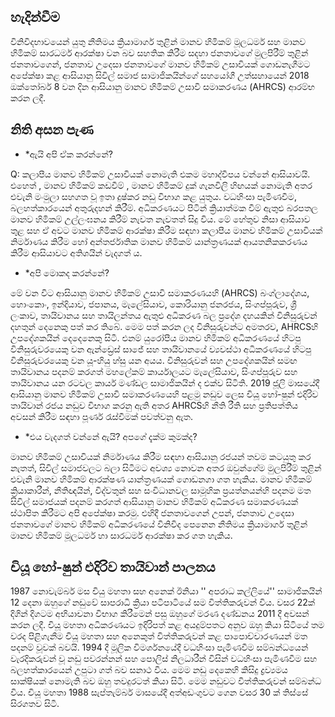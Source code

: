 ## හැදින්වීම

විනිවිදභාවයෙන් යුතු නීතිමය ක්‍රියාමාර්ග තුළින් මානව හිමිකම් මූලධර්ම සහ මානව හිමිකම් සාරධර්ම ආරක්ෂා වන බව සහතික කිරීම සදහා ජනතාවගේ මුලපිරීම් තුළින් ජනතාවගෙන්, ජනතාව උදෙසා ජනතාවගේ මානව හිමිකම් උසාවියක් ගොඩනැගීමට අපේක්ෂා කළ ආසියානු සිවිල් සමාජ සාමාජිකයින්ගේ සහයෝගී උත්සහායෙන් 2018 ඔක්තෝබර් 8 වන දින ආසියානු මානව හිමිකම් උසාවි සමාකරණය (AHRCS) ආරම්භ කරන ලදී.

## නිති අසන පැණ

* *ඇයි අපි ඒක කරන්නේ?

Q: කලාපීය මානව හිමිකම් උසාවියක් නොමැති එකම මහාද්වීපය වන්නේ 
ආසියාවයි. එහෙත් , මානව හිමිකම් කඩවීම් , මානව හිමිකම් දුක් ගැනවිලි  හිඟයක් නොමැති අතර එවැනි මංමුලා සහගත වූ ඉතා දුෂ්කර නඩු විභාග කළ යුතුය. වධහිංසා පැමිණවීම, බලහත්කාරයෙන් අතුරුදහන් කිරීම්. අධිකරණයට පිටින් ක්‍රියාත්මක වීම් ඇතුළු බරපතල මානව හිමිකම් උල්ලංඝනය කිරීම් නැවත නැවතත් සිදු විය. මේ හේතුව නිසා ආසියාව තුළ සහ ඒ අවට මානව හිමිකම් ආරක්ෂා කිරීම සඳහා කලාපීය මානව හිමිකම් උසාවියක් නිර්මාණය කිරීම හෝ අන්තර්ජාතික මානව හිමිකම් යාන්ත්‍රණයක් ආයතනිකකරණය කිරීම ආසියාවට අතිශයින් වැදගත් ය.

* *අපි මොකද කරන්නේ?

මේ වන විට ආසියානු මානව හිමිකම් උසාවි සමාකරණයහි   (AHRCS) බංග්ලාදේශය, හොංකොං, ඉන්දියාව, ජපානය, මැලේසියාව, කොරියානු ජනරජය, සිංගප්පූරුව, ශ්‍රී ලංකාව, තායිවානය සහ තායිලන්තය ඇතුළු අධිකරණ බල ප්‍රදේශ දහයකින් විනිසුරුවන් දහතුන් දෙනෙකු පත් කර තිබේ.  මෙම පත් කරන ලද විනිසුරුවන්ට අමතරව, AHRCSහි උපදේශකයින් දෙදෙනෙකු සිටී. එනම් යුරෝපීය මානව හිමිකම් අධිකරණයේ හිටපු විනිසුරුවරයෙකු වන ඇන්ඩ්‍රෙස් සාජේ සහ තායිවානයේ ව්‍යවස්ථා අධිකරණයේ හිටපු විනිසුරුවරයෙකු වන යූ-හියු හ්සු යන අයය. විනිසුරුවන් සහ උපදේශකයින් සමඟ තායිවානය පදනම් කරගත් මහලේකම් කාර්යාලයට මැලේසියාව, සිංගප්පූරුව සහ තායිවානය යන රටවල කාර්ය මණ්ඩල සාමාජිකයින් ද එක්ව සිටිති. 2019 ජූලි මාසයේදී ආසියානු මානව හිමිකම් උසාවි සමාකරණයෙහි පළමු නඩුව ලෙස චියූ හෝ-ෂුන් එදිරිව තායිවාන් රජය නඩුව විභාග කරනු ඇති අතර AHRCSහි නීති රීති සහ ප්‍රතිපත්තිය අවසන් කිරීම සඳහා පූර්ණ රැස්වීමක් පවත්වනු ඇත.

* *එය වැදගත් වන්නේ ඇයි? අපගේ දැක්ම කුමක්ද?

මානව හිමිකම් උසාවියක් නිර්මාණය කිරීම සඳහා ආසියානු රජයන් තවම කටයුතු කර නැතත්, සිවිල් සමාජවලට බලා සිටීමට අවශ්‍ය නොවන අතර ඔවුන්ගේම මුලපිරීම් තුළින් එවැනි මානව හිමිකම් ආරක්ෂණ යාන්ත්‍රණයක් ගොඩනගා ගත හැකිය. මානව හිමිකම් ක්‍රියාකාරීන්, නීතිඥයින්, විද්වතුන් සහ සංවිධානවල සාමූහික ප්‍රයත්නයන්හි පදනම මත සිවිල් සමාජයක් පදනම් කරගත් ආසියානු මානව හිමිකම් අධිකරණ සමාකරණයක් ස්ථාපිත කිරීමට අපි අපේක්ෂා කරමු. එහිදී ජනතාවගෙන් උපන්, ජනතාව උදෙසා ජනතාවගේ මානව හිමිකම් අධිකරණයේ විනිවිද පෙනෙන නීතිමය ක්‍රියාමාර්ග තුළින් මානව හිමිකම් මූලධර්ම හා සාරධර්ම ආරක්ෂා කර ගත හැකිය. 

## චියූ හෝ-ෂුන් එදිරිව තායිවාන් පාලනය

1987 නොවැම්බර් මස චියු මහතා සහ අනෙක් ඊනියා '' අපරාධ කල්ලියේ'' සාමාජිකයින් 12 දෙනා ඔහුගේ නඩුවේ සාපරාධි ක්‍රියා පටිපාටියේ සම විත්තිකරුවන් විය. වසර 22ක් දිගින් දිගටම අභියාචනා විභාග කිරීමෙන් පසු ඔහුගේ මරණ දණ්ඩනය 2011 දී අවසන් කරන ලදී. චියූ මහතා අධිකරණයට ඉදිරිපත් කළ අයදුම්පතට අනුව ඔහු  කියා සිටියේ තම වරද පිළිගැනීම චියූ මහතා සහ අනෙකුත් විත්තිකරුවන් කළ පාපොච්චාරණයන් මත පදනම් වූවක් බවයි. 1994 දී මූලික විමර්ශනයේදී වධහිංසා පැමිණවීම සම්බන්ධයෙන් වැරදිකරුවන් වූ නඩු පවරන්නන් සහ පොලිස් නිලධාරීන් විසින් වධහිංසා පැමිණවීම සහ බලහත්කාරයෙන් උපුටා ගත් බව සනාථ විය. මෙම නඩු දෙකෙහි කිසිදු ද්‍රව්‍යමය සාක්ෂියක් නොමැති බව ඔහු තවදුරටත් කියා සිටී. මෙම නඩුවට විත්තිකරුවන් සම්බන්ධ විය. චියූ මහතා 1988 සැප්තැම්බර් මාසයේදී අත්අඩංගුවට ගෙන වසර 30 ක් තිස්සේ සිරගතව සිටී.
